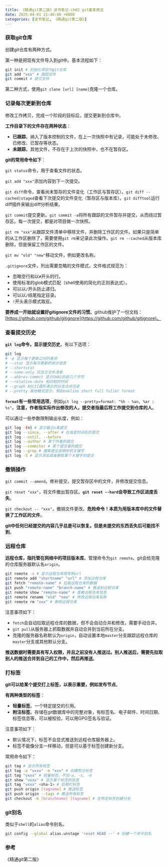 ```yaml
---
title: 《精通git第二版》读书笔记·ch02 git基本用法
date: 2025-04-01 21:46:00 +0800
categories: [读书笔记, 《精通git第二版》]
---
```


### 获取git仓库

创建git仓库有两种方式。

第一种是把现有文件导入到git中。基本流程如下：

```bash
git init # 初始化项目为git仓库
git add "xxx" # 跟踪文件
git commit # 提交文件
```

第二种方式，使用`git clone [url] [name]`克隆一个仓库。

### 记录每次更新到仓库

修改工作拷贝，完成一个阶段的目标后，提交更新到仓库中。

**工作目录下的文件存在两种状态**：
- **已跟踪**。纳入了版本控制的文件，在上一次快照中有记录，可能处于未修改、已修改、已暂存等状态。
- **未跟踪**。其他文件，不存在于上次的快照中，也不在暂存区。

**git的常用命令如下**：

`git status`命令，用于查看文件的状态。

`git add "xxx"`添加内容到下一次提交。

`git diff`命令，查看尚未暂存的文件变化（工作区与暂存区）。`git diff --cached|staged`查看下次提交的文件变化（暂存区与版本库）。`git difftool`运行diff插件来输出diff分析结果。

`git commit`提交更新。`git commit -a`将所有跟踪的文件暂存并提交，从而绕过暂存区。每一次提交，都是对项目做一次快照。

`git rm "xxx"`从跟踪文件清单中移除文件，并删除工作区的文件。如果只是简单的从工作区删除了，需要使用`git rm`来记录此次操作。`git rm --cached`从版本库删除，但是保留工作区的文件。

`git mv "old" "new"`移动文件，例如更改名称。

`.gitignore`文件，列出需要忽略的文件模式，文件格式规范为：
- 忽略空行和以`#`开头的行。
- 使用标准的glob模式匹配（shell使用的简化的正则表达式）。
- 可以以`/`开头防止递归。
- 可以以`/`结尾指定目录。
- `!`开头表示模式取反。

**要养成一开始就设置好gitignore文件的习惯**。github维护了一份文档：[https://github.com/github/gitignore](https://github.com/github/gitignore)。

### 查看提交历史

**`git log`命令，显示提交历史**。有以下选项：

```bash
git log
# -p 显示每个更新之间的差异
# --stat 显示每次更新的统计信息
# --shortstat
# --name-only 仅显示文件清单
# --abbrev-commit 显示SHA1的前几个字符
# --relative-date 相对短的时间
# --graph ASCII图形表示的分支合并历史
# --pretty 其他格式显示，例如oneline short full fuller format
```

**`format`有一些常用选项**，例如`git log --pretty=format: "%h - %an, %ar : %s"`。**注意，作者指实际作出修改的人，提交者指最后将工作提交到仓库的人**。

可以通过一些参数限制输出长度，例如：

```bash
git log -(n) # 显示最近n条提交
git log --since, --after # 在指定时间后的提交
git log --until, --before
git log --author # 某个作者的提交
git log --commiter # 某个提交者的提交
git log --grep # 搜索提交说明中的关键字
git log -S # 显示添加或者删除某个关键字的提交
```

### 撤销操作

`git commit --amend`。修补提交，提交暂存区中的文件，并修改提交信息。

`git reset "xxx"`，将文件撤出暂存区。**`git reset --hard`会导致工作区进度丢失**。

`git checkout -- "xxx"`，撤销文件更改。**危险命令！本质为用版本库中的文件替换了工作区的文件**。

**git中任何已经提交的内容几乎总是可以恢复。但是未提交的东西丢失后可能找不到**。

### 远程仓库

**远程仓库，指托管在网络中的项目版本库**。管理命令为`git remote`。git会给克隆的仓库服务器默认名`origin`。

```bash
git remote -v # 显示远程仓库简写和url
git remote add "shortname" "url" # 添加远程仓库
git fetch "remote-name" # 拉取远程仓库的数据
git push "remote-name" "branch-name" # 推送到远程仓库
git remote show "remote-name" # 查看远程仓库信息
git remote rename "old" "new" # 修改远程仓库名称
git remote rm "xxx" # 删除远程仓库
```

注意事项如下：
- `fetch`会自动拉取远程仓库的数据，但不会自动合并和修改，需要手动合并。
- `git pull`从服务器上抓取数据并自动合并到当前所在分支。
- 克隆的服务器名称默认为`origin`，自动设置本地`master`分支跟踪远程仓库的`master`分支或其他默认分支。

**推送数据时需要具有写入权限，并且之前没有人推送过。别人推送后，需要先拉取别人的推送合并到自己的工作中，然后再推送**。

### 打标签

**git可以给某个提交打上标签，以表示重要，例如发布节点**。

**有两种类型的标签**：
- **轻量标签**。一个特定提交的引用。
- **附注标签**。存储在git数据库中的完整对象，有标签名、电子邮件、时间日期、标签信息等，可以被校验，可以用GPG签名与验证。

注意事项如下：
- 默认情况下，标签不会显式推送到远程仓库服务器上。
- 标签不能像分支一样移动，但是可以基于标签创建新分支。

常用命令如下：

```bash
git tag # 显示所有标签
git tag -a "vxxx" -m "xxx" # 创建附注标签
git tag "vxxx" # 轻量标签，不加-a, -s, -m
git show "vxxx" # 显示某个标签的信息
git tag "vxxx" <sha-1> # 后期打标签
git push origin [tagname] # 推送标签
git push origin --tags # 推送所有标签
git checkout -b [branchname] [tagname] # 在特定标签创建分支
```

### git别名

类似于`shell`的`alias`命令别名。

```bash
git config --global alias.unstage 'reset HEAD --' # 创建一个命令别名
```

### 参考

《精通git第二版》
